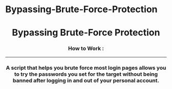 # Bypassing-Brute-Force-Protection
<h1 align="center">Bypassing Brute-Force Protection</h1>
<h3 align="center">How to Work : </h3>

---
<h3 align="center">A script that helps you brute force most login pages allows you to try the passwords you set for the target without being banned after logging in and out of your personal account.</h3>
